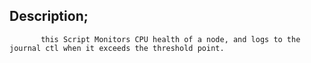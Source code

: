 ## Description;
           this Script Monitors CPU health of a node, and logs to the journal ctl when it exceeds the threshold point.
